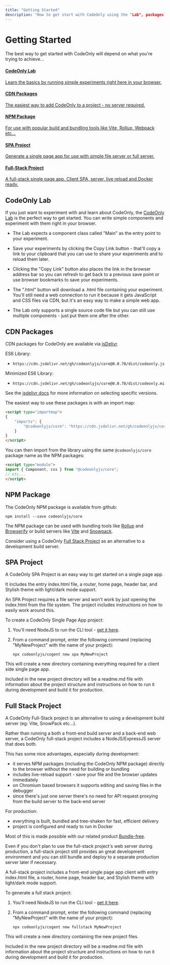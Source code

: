 ```yaml
---
title: "Getting Started"
description: "How to get start with CodeOnly using the "Lab", packages or project templates"
---
```

# Getting Started

The best way to get started with CodeOnly will depend on what you're trying 
to achieve...

<div class="box-container">

<a class="box" href="#codeonly-lab">

#### CodeOnly Lab

Learn the basics by running simple experiments right here in your browser.

</a>

<a class="box" href="#cdn-packages">

#### CDN Packages

The easiest way to add CodeOnly to a project - no server required.

</a>

<a class="box" href="#npm-package">

#### NPM Package

For use with popular build and bundling tools like
Vite, Rollup, Webpack etc...

</a>

<a class="box" href="#spa-project">

#### SPA Project

Generate a single page app for use with
simple file server or full server.

</a>

<a class="box" href="#full-stack-project">

#### Full-Stack Project

A full-stack single page app. Client SPA, server, 
live reload and Docker ready.

</a>

</div>

## CodeOnly Lab

If you just want to experiment with and learn about CodeOnly, the 
<a href="/lab">CodeOnly Lab</a> is the perfect way to get started. 
You can write simple components and experiment with them right in 
your browser.

* The Lab expects a component class called "Main" as the entry point
  to your experiment.

* Save your experiments by clicking the Copy Link button - that'll 
  copy a link to your clipboard that you can use to share your 
  experiments and to reload them later.

* Clicking the "Copy Link" button also places the link in the browser 
  address bar so you can refresh to get back to a previous save point
  or use browser bookmarks to save your experiments.

* The ".html" button will download a .html file containing your 
  experiment.  You'll still need a web connection to run it because it
  gets JavaScript and CSS files via CDN, but it's an
  easy way to make a simple web app.

* The Lab only supports a single source code file but you can still 
  use multiple components - just put them one after the other. 

## CDN Packages

CDN packages for CodeOnly are available via [jsDelivr](https://www.jsdelivr.com/).

ES6 Library:

* ```
  https://cdn.jsdelivr.net/gh/codeonlyjs/core@0.0.78/dist/codeonly.js
  ```

Minimized ES6 Library:

* ```
  https://cdn.jsdelivr.net/gh/codeonlyjs/core@0.0.78/dist/codeonly.min.js
  ```

See the [jsdelivr docs](https://www.jsdelivr.com/?docs=gh) for more
information on selecting specific versions.

The easiest way to use these packages is with an import map:

```html
<script type="importmap">
{
    "imports": {
        "@codeonlyjs/core": "https://cdn.jsdelivr.net/gh/codeonlyjs/core@0.0.78/dist/codeonly.min.js"
    }
}
</script>
```

You can then import from the library using the same `@codeonlyjs/core` package name as the NPM packages:

```html
<script type="module">
import { Component, css } from "@codeonlyjs/core";
// etc...
</script>
```

## NPM Package

The CodeOnly NPM package is available from github:

```
npm install --save codeonlyjs/core
```

The NPM package can be used with bundling
tools like [Rollup](https://rollupjs.org/) and [Browserify](https://browserify.org/) 
or build servers like [Vite](https://vite.dev/) and [Snowpack](https://www.snowpack.dev/).

<div class="tip">

Consider using a CodeOnly [Full Stack Project](#full-stack-project) as an alternative to a 
development build server.

</div>



## SPA Project

A CodeOnly SPA Project is an easy way to get started on a single page app.

It includes the entry index.html file, a router, home page,
header bar, and Stylish theme with light/dark mode support.

<div class="tip">

An SPA Project requires a file server and won't work by just opening the
index.html from the file system.  The project includes instructions on how
to easily work around this.

</div>

To create a CodeOnly Single Page App project:

1. You'll need NodeJS to run the CLI tool - [get it here](https://nodejs.org/).
2. From a command prompt, enter the following command (replacing 
   "MyNewProject" with the name of your project):

    ```
    npx codeonlyjs/cogent new spa MyNewProject
    ```

This will create a new directory containing everything required for a
client side single page app.

Included in the new project directory will be a readme.md file with information
about the project structure and instructions on how to run it during development and build it for production.



## Full Stack Project

A CodeOnly Full-Stack project is an alternative to using a development build
server (eg: Vite, SnowPack etc...).

Rather than running a both a front-end build server and a back-end web server,
a CodeOnly full-stack project includes a NodeJS/ExpressJS server that does
both. 

This has some nice advantages, especially during development: 

* it serves NPM packages (including the CodeOnly NPM package) directly to 
  the browser without the need for building or bundling
* includes live-reload support - save your file and the browser updates
  immediately
* on Chromium based browsers it supports editing and saving files in the
  debugger
* since there's just one server there's no need for API request proxying 
  from the build server to the back-end server

For production:

* everything is built, bundled and tree-shaken for fast, efficient delivery
* project is configured and ready to run in Docker

Most of this is made possible with our related product [Bundle-free](https://github.com/codeonlyjs/bundle-free).

<div class="tip">

Even if you don't plan to use the full-stack project's web server during 
production, a full-stack project still provides an great development
environment and you can still bundle and deploy to a separate production
server later if necessary.

</div>

A full-stack project includes a front-end single page app client with entry
index.html file, a router, home page, header bar, and Stylish theme 
with light/dark mode support.


To generate a full stack project:

1. You'll need NodeJS to run the CLI tool - [get it here](https://nodejs.org/).
2. From a command prompt, enter the following command (replacing 
   "MyNewProject" with the name of your project):

    ```
    npx codeonlyjs/cogent new fullstack MyNewProject
    ```

This will create a new directory containing the new project files.

Included in the new project directory will be a readme.md file with information
about the project structure and instructions on how to run it during development and build it for production.

